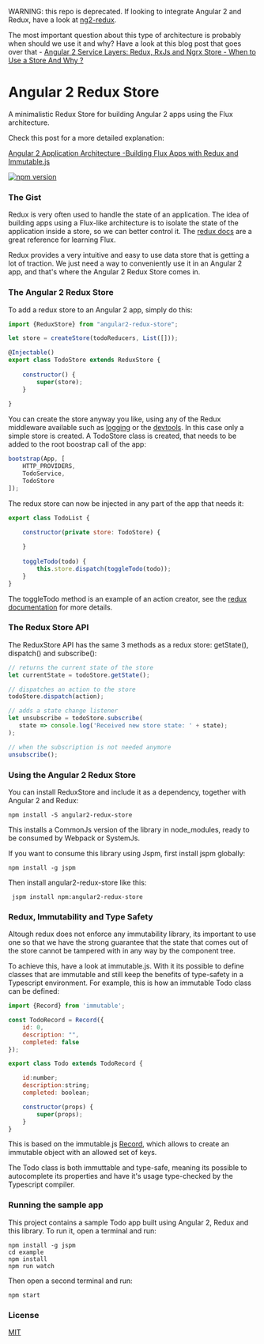 
WARNING: this repo is deprecated. If looking to integrate Angular 2 and Redux, have a look at [ng2-redux](https://github.com/angular-redux/ng2-redux). 

The most important question about this type of architecture is probably when should we use it and why? Have a look at this blog post that goes over that - [Angular 2 Service Layers: Redux, RxJs and Ngrx Store - When to Use a Store And Why ?](http://blog.angular-university.io/angular-2-redux-ngrx-rxjs/)


# Angular 2 Redux Store

A minimalistic Redux Store for building Angular 2 apps using the Flux architecture.

Check this post for a more detailed explanation:

[Angular 2 Application Architecture -Building Flux Apps with Redux and Immutable.js](http://blog.jhades.org/angular-2-application-architecture-building-flux-like-apps-using-redux-and-immutable-js-js/)

[![npm version](https://img.shields.io/npm/v/angular2-redux-store.svg?style=flat-square)](https://www.npmjs.com/package/angular2-redux-store)

### The Gist

Redux is very often used to handle the state of an application. The idea of building apps using a Flux-like architecture is to isolate the state of the application inside a store, so we can better control it. The [redux docs](http://redux.js.org/) are a great reference for learning Flux.

Redux provides a very intuitive and easy to use data store that is getting a lot of traction. We just need a way to conveniently use it in an Angular 2 app, and that's where the Angular 2 Redux Store comes in.


### The Angular 2 Redux Store

To add a redux store to an Angular 2 app, simply do this:

```js
import {ReduxStore} from "angular2-redux-store";

let store = createStore(todoReducers, List([]));

@Injectable()
export class TodoStore extends ReduxStore {
    
    constructor() {
        super(store);
    }
    
}
```

You can create the store anyway you like, using any of the Redux middleware available such as [logging](https://github.com/fcomb/redux-logger) or the [devtools](https://github.com/gaearon/redux-devtools). 
In this case only a simple store is created. A TodoStore class is created, that needs to be added to the root boostrap call of the app:

```js
bootstrap(App, [
    HTTP_PROVIDERS,
    TodoService,
    TodoStore
]);
```

The redux store can now be injected in any part of the app that needs it:

```js
export class TodoList {

    constructor(private store: TodoStore) {
    
    }
    
    toggleTodo(todo) {
        this.store.dispatch(toggleTodo(todo));
    }
}
```

The toggleTodo method is an example of an action creator, see the [redux documentation](http://redux.js.org/docs/basics/Actions.html) for more details.

###  The Redux Store API 

The ReduxStore API has the same 3 methods as a redux store: getState(), dispatch() and subscribe(): 

```js
// returns the current state of the store
let currentState = todoStore.getState();

// dispatches an action to the store
todoStore.dispatch(action); 

// adds a state change listener
let unsubscribe = todoStore.subscribe(
   state => console.log('Received new store state: ' + state);
);

// when the subscription is not needed anymore
unsubscribe();
```

### Using the Angular 2 Redux Store

You can install ReduxStore and include it as a dependency, together with Angular 2 and Redux:

    npm install -S angular2-redux-store

This installs a CommonJs version of the library in node_modules, ready to be consumed by Webpack or SystemJs.

If you want to consume this library using Jspm, first install jspm globally:

    npm install -g jspm

Then install angular2-redux-store like this:

     jspm install npm:angular2-redux-store

### Redux,  Immutability and Type Safety
Altough redux does not enforce any immutability library, its important to use one so that we have the strong guarantee that the state that comes out of the store cannot be tampered with in any way by the component tree. 

To achieve this, have a look at immutable.js. With it its possible to define classes that are immutable and still keep the benefits of type-safety in a Typescript environment. For example, this is how an immutable Todo class can be defined:

```js
import {Record} from 'immutable';

const TodoRecord = Record({
    id: 0,
    description: "",
    completed: false
});

export class Todo extends TodoRecord {

    id:number;
    description:string;
    completed: boolean;

    constructor(props) {
        super(props);
    }
}
```
This is based on the immutable.js [Record](https://facebook.github.io/immutable-js/docs/#/Record), which allows to create an immutable object with an allowed set of keys. 

The Todo class is both immuttable and type-safe, meaning its possible to autocomplete its properties and have it's usage type-checked by the Typescript compiler.

### Running the sample app

This project contains a sample Todo app built using Angular 2, Redux and this library. To run it, open a terminal and run:

    npm install -g jspm
    cd example
    npm install
    npm run watch

Then open a second terminal and run:

    npm start


### License

[MIT](https://opensource.org/licenses/MIT)
